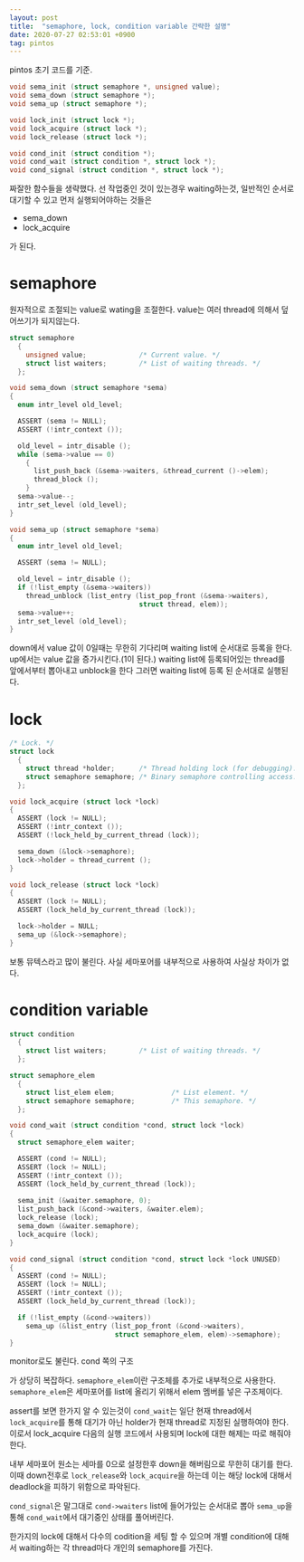```yaml
---
layout: post
title:  "semaphore, lock, condition variable 간략한 설명"
date: 2020-07-27 02:53:01 +0900
tag: pintos
---
```


pintos 초기 코드를 기준.

```C
void sema_init (struct semaphore *, unsigned value);
void sema_down (struct semaphore *);
void sema_up (struct semaphore *);

void lock_init (struct lock *);
void lock_acquire (struct lock *);
void lock_release (struct lock *);

void cond_init (struct condition *);
void cond_wait (struct condition *, struct lock *);
void cond_signal (struct condition *, struct lock *);
```

짜잘한 함수들을 생략했다.
선 작업중인 것이 있는경우 waiting하는것, 일반적인 순서로 대기할 수 있고 먼저 실행되어야하는 것들은 

- sema_down
- lock_acquire

가 된다.

# semaphore

원자적으로 조절되는 value로 wating을 조절한다.
value는 여러 thread에 의해서 덮어쓰기가 되지않는다.

```C
struct semaphore 
  {
    unsigned value;             /* Current value. */
    struct list waiters;        /* List of waiting threads. */
  };

void sema_down (struct semaphore *sema) 
{
  enum intr_level old_level;

  ASSERT (sema != NULL);
  ASSERT (!intr_context ());

  old_level = intr_disable ();
  while (sema->value == 0) 
    {
      list_push_back (&sema->waiters, &thread_current ()->elem);
      thread_block ();
    }
  sema->value--;
  intr_set_level (old_level);
}

void sema_up (struct semaphore *sema) 
{
  enum intr_level old_level;

  ASSERT (sema != NULL);

  old_level = intr_disable ();
  if (!list_empty (&sema->waiters)) 
    thread_unblock (list_entry (list_pop_front (&sema->waiters),
                                struct thread, elem));
  sema->value++;
  intr_set_level (old_level);
}
```

down에서 value 값이 0일때는 무한히 기다리며 waiting list에 순서대로 등록을 한다.
up에서는 value 값을 증가시킨다.(1이 된다.) waiting list에 등록되어있는 thread를 앞에서부터 뽑아내고 unblock을 한다 그러면 waiting list에 등록 된 순서대로 실행된다.


# lock


```C
/* Lock. */
struct lock 
  {
    struct thread *holder;      /* Thread holding lock (for debugging). */
    struct semaphore semaphore; /* Binary semaphore controlling access. */
  };

void lock_acquire (struct lock *lock)
{
  ASSERT (lock != NULL);
  ASSERT (!intr_context ());
  ASSERT (!lock_held_by_current_thread (lock));

  sema_down (&lock->semaphore);
  lock->holder = thread_current ();
}

void lock_release (struct lock *lock) 
{
  ASSERT (lock != NULL);
  ASSERT (lock_held_by_current_thread (lock));

  lock->holder = NULL;
  sema_up (&lock->semaphore);
}
```
보통 뮤텍스라고 많이 불린다. 사실 세마포어를 내부적으로 사용하여 사실상 차이가 없다.


# condition variable

```c++
struct condition 
  {
    struct list waiters;        /* List of waiting threads. */
  };

struct semaphore_elem 
  {
    struct list_elem elem;              /* List element. */
    struct semaphore semaphore;         /* This semaphore. */
  };

void cond_wait (struct condition *cond, struct lock *lock) 
{
  struct semaphore_elem waiter;

  ASSERT (cond != NULL);
  ASSERT (lock != NULL);
  ASSERT (!intr_context ());
  ASSERT (lock_held_by_current_thread (lock));
  
  sema_init (&waiter.semaphore, 0);
  list_push_back (&cond->waiters, &waiter.elem);
  lock_release (lock);
  sema_down (&waiter.semaphore);
  lock_acquire (lock);
}

void cond_signal (struct condition *cond, struct lock *lock UNUSED) 
{
  ASSERT (cond != NULL);
  ASSERT (lock != NULL);
  ASSERT (!intr_context ());
  ASSERT (lock_held_by_current_thread (lock));

  if (!list_empty (&cond->waiters)) 
    sema_up (&list_entry (list_pop_front (&cond->waiters),
                          struct semaphore_elem, elem)->semaphore);
}
```
monitor로도 불린다. cond 쪽의 구조

가 상당히 복잡하다. `semaphore_elem`이란 구조체를 추가로 내부적으로 사용한다. `semaphore_elem`은 세마포어를 list에 올리기 위해서 elem 멤버를 넣은 구조체이다.

assert를 보면 한가지 알 수 있는것이 `cond_wait`는 일단 현재 thread에서 `lock_acquire`를 통해 대기가 아닌 holder가 현재 thread로 지정된 실행하여야 한다. 이로서 lock_acquire 다음의 실행 코드에서 사용되며 lock에 대한 해제는 따로 해줘야한다. 

내부 세마포어 원소는 세마를 0으로 설정한후 down을 해버림으로 무한히 대기를 한다. 이때 down전후로 `lock_release`와  `lock_acquire`을 하는데 이는 해당 lock에 대해서 deadlock을 피하기 위함으로 파악된다.

`cond_signal`은 말그대로 `cond->waiters` list에 들어가있는 순서대로 뽑아 `sema_up`을 통해 `cond_wait`에서 대기중인 상태를 풀어버린다.

한가지의 lock에 대해서 다수의 codition을 세팅 할 수 있으며 개별 condition에 대해서 waiting하는 각 thread마다 개인의 semaphore를 가진다.

